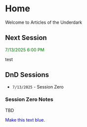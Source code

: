 # Home

Welcome to Articles of the Underdark

## Next Session

<p style="color:green">7/13/2025 6:00 PM</p>


test

## DnD Sessions

* `7/13/2025` - Session Zero

### Session Zero Notes
TBD

<p style="color:blue">Make this text blue.</p>


